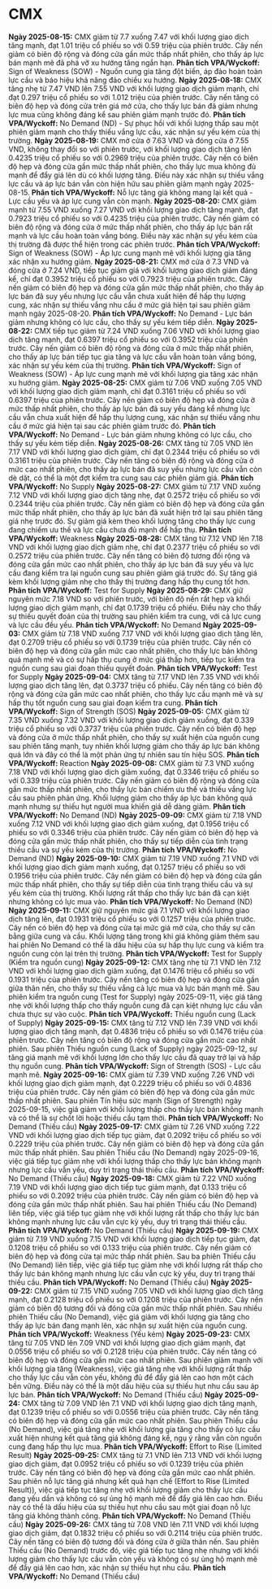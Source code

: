 # CMX

**Ngày 2025-08-15:** CMX giảm từ 7.7 xuống 7.47 với khối lượng giao dịch tăng mạnh, đạt 1.01 triệu cổ phiếu so với 0.59 triệu của phiên trước. Cây nến giảm có biên độ rộng và đóng cửa gần mức thấp nhất phiên, cho thấy áp lực bán mạnh mẽ đã phá vỡ xu hướng tăng ngắn hạn. **Phân tích VPA/Wyckoff:** Sign of Weakness (SOW) - Nguồn cung gia tăng đột biến, áp đảo hoàn toàn lực cầu và báo hiệu khả năng đảo chiều xu hướng.
**Ngày 2025-08-18:** CMX tăng nhẹ từ 7.47 VND lên 7.55 VND với khối lượng giao dịch giảm mạnh, chỉ đạt 0.297 triệu cổ phiếu so với 1.012 triệu của phiên trước. Cây nến tăng có biên độ hẹp và đóng cửa trên giá mở cửa, cho thấy lực bán đã giảm nhưng lực mua cũng không đáng kể sau phiên giảm mạnh trước đó. **Phân tích VPA/Wyckoff:** No Demand (ND) - Sự phục hồi với khối lượng thấp sau một phiên giảm mạnh cho thấy thiếu vắng lực cầu, xác nhận sự yếu kém của thị trường.
**Ngày 2025-08-19:** CMX mở cửa ở 7.63 VND và đóng cửa ở 7.55 VND, không thay đổi so với phiên trước, với khối lượng giao dịch tăng lên 0.4235 triệu cổ phiếu so với 0.2969 triệu của phiên trước. Cây nến có biên độ hẹp và đóng cửa gần mức thấp nhất phiên, cho thấy lực mua không đủ mạnh để đẩy giá lên dù có khối lượng tăng. Điều này xác nhận sự thiếu vắng lực cầu và áp lực bán vẫn còn hiện hữu sau phiên giảm mạnh ngày 2025-08-15. **Phân tích VPA/Wyckoff:** Nỗ lực tăng giá không mang lại kết quả - Lực cầu yếu và áp lực cung vẫn còn mạnh.
**Ngày 2025-08-20:** CMX giảm mạnh từ 7.55 VND xuống 7.27 VND với khối lượng giao dịch tăng mạnh, đạt 0.7923 triệu cổ phiếu so với 0.4235 triệu của phiên trước. Cây nến giảm có biên độ rộng và đóng cửa ở mức thấp nhất phiên, cho thấy áp lực bán rất mạnh và lực cầu hoàn toàn vắng bóng. Điều này xác nhận sự yếu kém của thị trường đã được thể hiện trong các phiên trước. **Phân tích VPA/Wyckoff:** Sign of Weakness (SOW) - Áp lực cung mạnh mẽ với khối lượng gia tăng xác nhận xu hướng giảm.
**Ngày 2025-08-21:** CMX mở cửa ở 7.3 VND và đóng cửa ở 7.24 VND, tiếp tục giảm giá với khối lượng giao dịch giảm đáng kể, chỉ đạt 0.3952 triệu cổ phiếu so với 0.7923 triệu của phiên trước. Cây nến giảm có biên độ hẹp và đóng cửa gần mức thấp nhất phiên, cho thấy áp lực bán đã suy yếu nhưng lực cầu vẫn chưa xuất hiện để hấp thụ lượng cung, xác nhận sự thiếu vắng nhu cầu ở mức giá hiện tại sau phiên giảm mạnh ngày 2025-08-20. **Phân tích VPA/Wyckoff:** No Demand - Lực bán giảm nhưng không có lực cầu, cho thấy sự yếu kém tiếp diễn.
**Ngày 2025-08-22:** CMX tiếp tục giảm từ 7.24 VND xuống 7.06 VND với khối lượng giao dịch tăng mạnh, đạt 0.6397 triệu cổ phiếu so với 0.3952 triệu của phiên trước. Cây nến giảm có biên độ rộng và đóng cửa ở mức thấp nhất phiên, cho thấy áp lực bán tiếp tục gia tăng và lực cầu vẫn hoàn toàn vắng bóng, xác nhận sự yếu kém của thị trường. **Phân tích VPA/Wyckoff:** Sign of Weakness (SOW) - Áp lực cung mạnh mẽ với khối lượng gia tăng xác nhận xu hướng giảm.
**Ngày 2025-08-25:** CMX giảm từ 7.06 VND xuống 7.05 VND với khối lượng giao dịch giảm mạnh, chỉ đạt 0.3161 triệu cổ phiếu so với 0.6397 triệu của phiên trước. Cây nến giảm có biên độ hẹp và đóng cửa ở mức thấp nhất phiên, cho thấy áp lực bán đã suy yếu đáng kể nhưng lực cầu vẫn chưa xuất hiện để hấp thụ lượng cung, xác nhận sự thiếu vắng nhu cầu ở mức giá hiện tại sau các phiên giảm trước đó. **Phân tích VPA/Wyckoff:** No Demand - Lực bán giảm nhưng không có lực cầu, cho thấy sự yếu kém tiếp diễn.
**Ngày 2025-08-26:** CMX tăng từ 7.05 VND lên 7.17 VND với khối lượng giao dịch giảm, chỉ đạt 0.2344 triệu cổ phiếu so với 0.3161 triệu của phiên trước. Cây nến tăng có biên độ rộng và đóng cửa ở mức cao nhất phiên, cho thấy áp lực bán đã suy yếu nhưng lực cầu vẫn còn dè dặt, có thể là một đợt kiểm tra cung sau các phiên giảm giá. **Phân tích VPA/Wyckoff:** No Supply
**Ngày 2025-08-27:** CMX giảm từ 7.17 VND xuống 7.12 VND với khối lượng giao dịch tăng nhẹ, đạt 0.2572 triệu cổ phiếu so với 0.2344 triệu của phiên trước. Cây nến giảm có biên độ hẹp và đóng cửa gần mức thấp nhất phiên, cho thấy áp lực bán đã xuất hiện trở lại sau phiên tăng giá nhẹ trước đó. Sự giảm giá kèm theo khối lượng tăng cho thấy lực cung đang chiếm ưu thế và lực cầu chưa đủ mạnh để hấp thụ. **Phân tích VPA/Wyckoff:** Weakness
**Ngày 2025-08-28:** CMX tăng từ 7.12 VND lên 7.18 VND với khối lượng giao dịch giảm nhẹ, chỉ đạt 0.2377 triệu cổ phiếu so với 0.2572 triệu của phiên trước. Cây nến tăng có biên độ tương đối rộng và đóng cửa gần mức cao nhất phiên, cho thấy áp lực bán đã suy yếu và lực cầu đang kiểm tra lại nguồn cung sau phiên giảm giá trước đó. Sự tăng giá kèm khối lượng giảm nhẹ cho thấy thị trường đang hấp thụ cung tốt hơn. **Phân tích VPA/Wyckoff:** Test for Supply
**Ngày 2025-08-29:** CMX giữ nguyên mức 7.18 VND so với phiên trước, với biên độ nến rất hẹp và khối lượng giao dịch giảm mạnh, chỉ đạt 0.1739 triệu cổ phiếu. Điều này cho thấy sự thiếu quyết đoán của thị trường sau phiên kiểm tra cung, với cả lực cung và lực cầu đều yếu. **Phân tích VPA/Wyckoff:** No Demand
**Ngày 2025-09-03:** CMX giảm từ 7.18 VND xuống 7.17 VND với khối lượng giao dịch tăng lên, đạt 0.2709 triệu cổ phiếu so với 0.1739 triệu của phiên trước. Cây nến có biên độ hẹp và đóng cửa gần mức cao nhất phiên, cho thấy lực bán không quá mạnh mẽ và có sự hấp thụ cung ở mức giá thấp hơn, tiếp tục kiểm tra nguồn cung sau giai đoạn thiếu quyết đoán. **Phân tích VPA/Wyckoff:** Test for Supply
**Ngày 2025-09-04:** CMX tăng từ 7.17 VND lên 7.35 VND với khối lượng giao dịch tăng lên, đạt 0.3737 triệu cổ phiếu. Cây nến tăng có biên độ rộng và đóng cửa gần mức cao nhất phiên, cho thấy lực cầu mạnh mẽ và sự hấp thụ tốt nguồn cung sau giai đoạn kiểm tra cung. **Phân tích VPA/Wyckoff:** Sign of Strength (SOS)
**Ngày 2025-09-05:** CMX giảm từ 7.35 VND xuống 7.32 VND với khối lượng giao dịch giảm xuống, đạt 0.339 triệu cổ phiếu so với 0.3737 triệu của phiên trước. Cây nến có biên độ hẹp và đóng cửa ở mức thấp nhất phiên, cho thấy sự xuất hiện của nguồn cung sau phiên tăng mạnh, tuy nhiên khối lượng giảm cho thấy áp lực bán không quá lớn và đây có thể là một phản ứng tự nhiên sau tín hiệu SOS. **Phân tích VPA/Wyckoff:** Reaction
**Ngày 2025-09-08:** CMX giảm từ 7.3 VND xuống 7.18 VND với khối lượng giao dịch giảm xuống, đạt 0.3346 triệu cổ phiếu so với 0.339 triệu của phiên trước. Cây nến giảm có biên độ rộng và đóng cửa gần mức thấp nhất phiên, cho thấy lực bán chiếm ưu thế và thiếu vắng lực cầu sau phiên phản ứng. Khối lượng giảm cho thấy áp lực bán không quá mạnh nhưng sự thiếu hụt người mua khiến giá dễ dàng giảm. **Phân tích VPA/Wyckoff:** No Demand (ND)
**Ngày 2025-09-09:** CMX giảm từ 7.18 VND xuống 7.12 VND với khối lượng giao dịch giảm xuống, đạt 0.1956 triệu cổ phiếu so với 0.3346 triệu của phiên trước. Cây nến giảm có biên độ hẹp và đóng cửa gần mức thấp nhất phiên, cho thấy sự tiếp diễn của tình trạng thiếu cầu và sự yếu kém của thị trường. **Phân tích VPA/Wyckoff:** No Demand (ND)
**Ngày 2025-09-10:** CMX giảm từ 7.19 VND xuống 7.1 VND với khối lượng giao dịch giảm mạnh xuống, đạt 0.1257 triệu cổ phiếu so với 0.1956 triệu của phiên trước. Cây nến giảm có biên độ hẹp và đóng cửa gần mức thấp nhất phiên, cho thấy sự tiếp diễn của tình trạng thiếu cầu và sự yếu kém của thị trường. Khối lượng rất thấp cho thấy lực bán đã cạn kiệt nhưng không có lực mua vào. **Phân tích VPA/Wyckoff:** No Demand (ND)
**Ngày 2025-09-11:** CMX giữ nguyên mức giá 7.1 VND với khối lượng giao dịch tăng lên, đạt 0.1931 triệu cổ phiếu so với 0.1257 triệu của phiên trước. Cây nến có biên độ hẹp và đóng cửa tại mức giá mở cửa, cho thấy sự cân bằng giữa cung và cầu. Khối lượng tăng trong khi giá không giảm thêm sau hai phiên No Demand có thể là dấu hiệu của sự hấp thụ lực cung và kiểm tra nguồn cung còn lại trên thị trường. **Phân tích VPA/Wyckoff:** Test for Supply (Kiểm tra nguồn cung)
**Ngày 2025-09-12:** CMX tăng nhẹ từ 7.1 VND lên 7.12 VND với khối lượng giao dịch giảm xuống, đạt 0.1476 triệu cổ phiếu so với 0.1931 triệu của phiên trước. Cây nến tăng có biên độ hẹp và đóng cửa gần giữa thân nến, cho thấy sự thiếu vắng cả lực mua và lực bán mạnh mẽ. Sau phiên kiểm tra nguồn cung (Test for Supply) ngày 2025-09-11, việc giá tăng nhẹ với khối lượng thấp cho thấy nguồn cung đã cạn kiệt nhưng lực cầu vẫn chưa thực sự vào cuộc. **Phân tích VPA/Wyckoff:** Thiếu nguồn cung (Lack of Supply)
**Ngày 2025-09-15:** CMX tăng từ 7.12 VND lên 7.39 VND với khối lượng giao dịch tăng mạnh, đạt 0.4836 triệu cổ phiếu so với 0.1476 triệu của phiên trước. Cây nến tăng có biên độ rộng và đóng cửa gần mức cao nhất phiên. Sau phiên Thiếu nguồn cung (Lack of Supply) ngày 2025-09-12, sự tăng giá mạnh mẽ với khối lượng lớn cho thấy lực cầu đã quay trở lại và hấp thụ nguồn cung. **Phân tích VPA/Wyckoff:** Sign of Strength (SOS) - Lực cầu mạnh mẽ.
**Ngày 2025-09-16:** CMX giảm từ 7.39 VND xuống 7.26 VND với khối lượng giao dịch giảm mạnh, đạt 0.2229 triệu cổ phiếu so với 0.4836 triệu của phiên trước. Cây nến giảm có biên độ hẹp và đóng cửa gần mức thấp nhất phiên. Sau phiên Tín hiệu sức mạnh (Sign of Strength) ngày 2025-09-15, việc giá giảm với khối lượng thấp cho thấy lực bán không mạnh và có thể là sự chốt lời hoặc thiếu cầu tạm thời. **Phân tích VPA/Wyckoff:** No Demand (Thiếu cầu)
**Ngày 2025-09-17:** CMX giảm từ 7.26 VND xuống 7.22 VND với khối lượng giao dịch tiếp tục giảm, đạt 0.2092 triệu cổ phiếu so với 0.2229 triệu của phiên trước. Cây nến giảm có biên độ hẹp và đóng cửa gần mức thấp nhất phiên. Sau phiên Thiếu cầu (No Demand) ngày 2025-09-16, việc giá tiếp tục giảm nhẹ với khối lượng thấp cho thấy lực bán không mạnh nhưng lực cầu vẫn yếu, duy trì trạng thái thiếu cầu. **Phân tích VPA/Wyckoff:** No Demand (Thiếu cầu)
**Ngày 2025-09-18:** CMX giảm từ 7.22 VND xuống 7.19 VND với khối lượng giao dịch tiếp tục giảm mạnh, đạt 0.133 triệu cổ phiếu so với 0.2092 triệu của phiên trước. Cây nến giảm có biên độ hẹp và đóng cửa gần mức thấp nhất phiên. Sau hai phiên Thiếu cầu (No Demand) liên tiếp, việc giá tiếp tục giảm nhẹ với khối lượng rất thấp cho thấy lực bán không mạnh nhưng lực cầu vẫn cực kỳ yếu, duy trì trạng thái thiếu cầu. **Phân tích VPA/Wyckoff:** No Demand (Thiếu cầu)
**Ngày 2025-09-19:** CMX giảm từ 7.19 VND xuống 7.15 VND với khối lượng giao dịch tiếp tục giảm, đạt 0.1208 triệu cổ phiếu so với 0.133 triệu của phiên trước. Cây nến giảm có biên độ hẹp và đóng cửa tại mức thấp nhất phiên. Sau ba phiên Thiếu cầu (No Demand) liên tiếp, việc giá tiếp tục giảm nhẹ với khối lượng rất thấp cho thấy lực bán không mạnh nhưng lực cầu vẫn cực kỳ yếu, duy trì trạng thái thiếu cầu. **Phân tích VPA/Wyckoff:** No Demand (Thiếu cầu)
**Ngày 2025-09-22:** CMX giảm từ 7.15 VND xuống 7.05 VND với khối lượng giao dịch tăng mạnh, đạt 0.2128 triệu cổ phiếu so với 0.1208 triệu của phiên trước. Cây nến giảm có biên độ tương đối và đóng cửa gần mức thấp nhất phiên. Sau nhiều phiên Thiếu cầu (No Demand), việc giá giảm với khối lượng gia tăng cho thấy áp lực bán đang mạnh lên, xác nhận sự xuất hiện của nguồn cung. **Phân tích VPA/Wyckoff:** Weakness (Yếu kém)
**Ngày 2025-09-23:** CMX tăng từ 7.05 VND lên 7.09 VND với khối lượng giao dịch giảm mạnh, đạt 0.0556 triệu cổ phiếu so với 0.2128 triệu của phiên trước. Cây nến tăng có biên độ hẹp và đóng cửa gần mức cao nhất phiên. Sau phiên giảm mạnh với khối lượng gia tăng (Weakness), việc giá tăng nhẹ với khối lượng rất thấp cho thấy lực cầu vẫn còn yếu, không đủ để đẩy giá lên cao hơn một cách bền vững. Điều này có thể là một dấu hiệu của sự thiếu hụt nhu cầu sau áp lực bán. **Phân tích VPA/Wyckoff:** No Demand (Thiếu cầu)
**Ngày 2025-09-24:** CMX tăng từ 7.09 VND lên 7.1 VND với khối lượng giao dịch tăng mạnh, đạt 0.1239 triệu cổ phiếu so với 0.0556 triệu của phiên trước. Cây nến tăng có biên độ hẹp và đóng cửa gần mức cao nhất phiên. Sau phiên Thiếu cầu (No Demand), việc giá tăng nhẹ với khối lượng gia tăng cho thấy có lực cầu xuất hiện nhưng kết quả tăng giá không đáng kể, ngụ ý rằng vẫn còn nguồn cung đang hấp thụ lực mua. **Phân tích VPA/Wyckoff:** Effort to Rise (Limited Result)
**Ngày 2025-09-25:** CMX tăng từ 7.1 VND lên 7.13 VND với khối lượng giao dịch giảm, đạt 0.0952 triệu cổ phiếu so với 0.1239 triệu của phiên trước. Cây nến tăng có biên độ hẹp và đóng cửa gần mức cao nhất phiên. Sau phiên nỗ lực tăng giá nhưng kết quả hạn chế (Effort to Rise (Limited Result)), việc giá tiếp tục tăng nhẹ với khối lượng giảm cho thấy lực cầu đang yếu dần và không có sự ủng hộ mạnh mẽ để đẩy giá lên cao hơn. Điều này có thể là dấu hiệu của sự thiếu hụt nhu cầu sau một giai đoạn nỗ lực tăng giá không thành công. **Phân tích VPA/Wyckoff:** No Demand (Thiếu cầu)
**Ngày 2025-09-26:** CMX tăng từ 7.08 VND lên 7.11 VND với khối lượng giao dịch giảm, đạt 0.1832 triệu cổ phiếu so với 0.2114 triệu của phiên trước. Cây nến tăng có biên độ tương đối và đóng cửa ở giữa thân nến. Sau phiên Thiếu cầu (No Demand) trước đó, việc giá tiếp tục tăng nhẹ nhưng với khối lượng giảm cho thấy lực cầu vẫn còn yếu và không có sự ủng hộ mạnh mẽ để đẩy giá lên cao hơn, xác nhận sự thiếu hụt nhu cầu. **Phân tích VPA/Wyckoff:** No Demand (Thiếu cầu)
